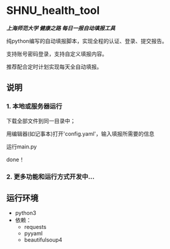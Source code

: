 # SHNU_health_tool
***上海师范大学 健康之路 每日一报自动填报工具***

纯python编写的自动填报脚本，实现全程的认证、登录、提交报告。

支持账号密码登录，支持自定义填报内容。

推荐配合定时计划实现每天全自动填报。


## 说明
### 1. 本地或服务器运行

下载全部文件到同一目录中；

用编辑器(如记事本)打开'config.yaml'，输入填报所需要的信息

运行main.py

done！

### 2. 更多功能和运行方式开发中...

## 运行环境

- python3
- 依赖：
  - requests
  - pyyaml
  - beautifulsoup4
